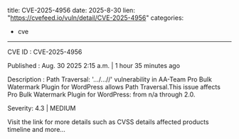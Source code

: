  
title: CVE-2025-4956
date: 2025-8-30
lien: "https://cvefeed.io/vuln/detail/CVE-2025-4956"
categories:
  - cve
---

CVE ID : CVE-2025-4956

Published :  Aug. 30
2025
2:15 a.m. | 1 hour
35 minutes ago

Description : Path Traversal: '.../...//' vulnerability in AA-Team Pro Bulk Watermark Plugin for WordPress allows Path Traversal.This issue affects Pro Bulk Watermark Plugin for WordPress: from n/a through 2.0.

Severity: 4.3 | MEDIUM

Visit the link for more details
such as CVSS details
affected products
timeline
and more...
